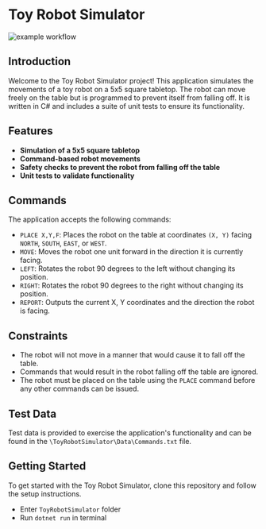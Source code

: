 # Toy Robot Simulator

![example workflow](https://github.com/lgxkevin/ToyRobotSimulator/actions/workflows/dotnet.yml/badge.svg)

## Introduction

Welcome to the Toy Robot Simulator project! This application simulates the movements of a toy robot on a 5x5 square tabletop. The robot can move freely on the table but is programmed to prevent itself from falling off. It is written in C# and includes a suite of unit tests to ensure its functionality.

## Features

- **Simulation of a 5x5 square tabletop**
- **Command-based robot movements**
- **Safety checks to prevent the robot from falling off the table**
- **Unit tests to validate functionality**

## Commands

The application accepts the following commands:

- `PLACE X,Y,F`: Places the robot on the table at coordinates `(X, Y)` facing `NORTH`, `SOUTH`, `EAST`, or `WEST`.
- `MOVE`: Moves the robot one unit forward in the direction it is currently facing.
- `LEFT`: Rotates the robot 90 degrees to the left without changing its position.
- `RIGHT`: Rotates the robot 90 degrees to the right without changing its position.
- `REPORT`: Outputs the current X, Y coordinates and the direction the robot is facing.

## Constraints

- The robot will not move in a manner that would cause it to fall off the table.
- Commands that would result in the robot falling off the table are ignored.
- The robot must be placed on the table using the `PLACE` command before any other commands can be issued.

## Test Data

Test data is provided to exercise the application's functionality and can be found in the `\ToyRobotSimulator\Data\Commands.txt` file.

## Getting Started

To get started with the Toy Robot Simulator, clone this repository and follow the setup instructions.

- Enter `ToyRobotSimulator` folder
- Run `dotnet run` in terminal
